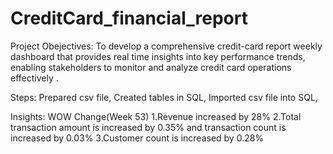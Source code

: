 # CreditCard_financial_report

Project Obejectives:
To develop a comprehensive credit-card report weekly dashboard that provides real time insights into key performance trends, enabling stakeholders to monitor and analyze credit card operations effectively .

Steps:
Prepared csv file,
Created tables in SQL,
Imported csv file into SQL,

Insights:
WOW Change(Week 53)
1.Revenue increased by 28%
2.Total transaction amount is increased by 0.35% and transaction count is increased by 0.03%
3.Customer  count is increased by 0.28%





